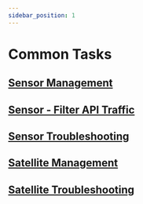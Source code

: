 ```yaml
---
sidebar_position: 1
---
```


# Common Tasks

## [Sensor Management](./sensor/sensor-mgmt.md)

## [Sensor - Filter API Traffic](./sensor/filter-traffic.md)

## [Sensor Troubleshooting](./sensor/sensor-troubleshoot.md)

## [Satellite Management](./satellite/satellite-mgmt.md)

## [Satellite Troubleshooting](./satellite/troubleshoot.md)
